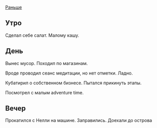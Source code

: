 [Раньше](2020.04.04.md)
## Утро
Сделал себе салат. Малому кашу.
## День
Вынес мусор. Походил по магазинам.

Вроде проводил сеанс медитации, но нет отметки. Ладно.

Кубатирил о собственном бизнесе. Пытался прикинуть этапы.

Посмотрел с малым adventure time.
## Вечер
Прокатился с Нелли на машине. Заправились. Доехали до острова